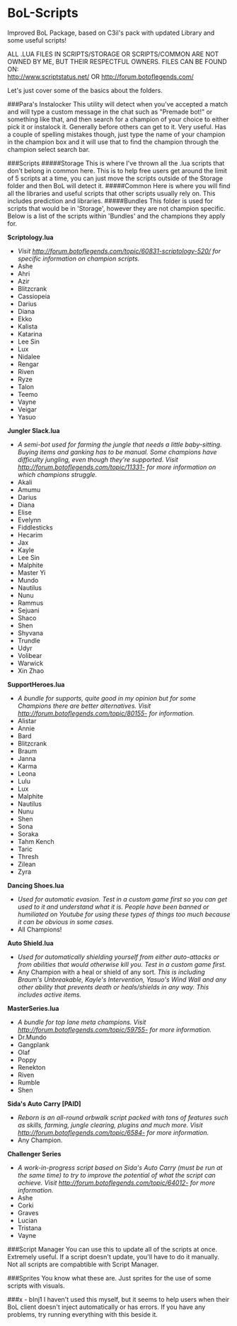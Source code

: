 # BoL-Scripts
Improved BoL Package, based on C3il's pack with updated Library and some useful scripts!

ALL .LUA FILES IN SCRIPTS/STORAGE OR SCRIPTS/COMMON ARE NOT OWNED BY ME, BUT THEIR RESPECTFUL OWNERS.
FILES CAN BE FOUND ON:  
http://www.scriptstatus.net/ OR http://forum.botoflegends.com/

Let's just cover some of the basics about the folders.

###Para's Instalocker
This utility will detect when you've accepted a match and will type a custom message in the chat such as "Premade bot!" or something like that, and then search for a champion of your choice to either pick it or instalock it. Generally before others can get to it. Very useful. Has a couple of spelling mistakes though, just type the name of your champion in the champion box and it will use that to find the champion through the champion select search bar.

###Scripts
#####Storage
This is where I've thrown all the .lua scripts that don't belong in common here. This is to help free users get around the limit of 5 scripts at a time, you can just move the scripts outside of the Storage folder and then BoL will detect it.
#####Common
Here is where you will find all the libraries and useful scripts that other scripts usually rely on. This includes prediction and libraries.
#####Bundles
This folder is used for scripts that would be in 'Storage', however they are not champion specific.
Below is a list of the scripts within 'Bundles' and the champions they apply for.

**Scriptology.lua** 
- *Visit http://forum.botoflegends.com/topic/60831-scriptology-520/ for specific information on champion scripts.*
- Ashe 
- Ahri
- Azir
- Blitzcrank
- Cassiopeia
- Darius
- Diana
- Ekko
- Kalista
- Katarina
- Lee Sin
- Lux
- Nidalee
- Rengar
- Riven
- Ryze
- Talon
- Teemo
- Vayne
- Veigar
- Yasuo

**Jungler Slack.lua** 
- *A semi-bot used for farming the jungle that needs a little baby-sitting. Buying items and ganking has to be manual. Some champions have difficulty jungling, even though they're supported. Visit http://forum.botoflegends.com/topic/11331- for more information on which champions struggle.*
- Akali 
- Amumu
- Darius
- Diana
- Elise
- Evelynn
- Fiddlesticks
- Hecarim
- Jax
- Kayle
- Lee Sin
- Malphite
- Master Yi
- Mundo
- Nautilus
- Nunu
- Rammus
- Sejuani
- Shaco
- Shen
- Shyvana
- Trundle
- Udyr
- Volibear
- Warwick
- Xin Zhao

**SupportHeroes.lua**
- *A bundle for supports, quite good in my opinion but for some Champions there are better alternatives. Visit http://forum.botoflegends.com/topic/80155- for information.*
- Alistar
- Annie
- Bard
- Blitzcrank
- Braum
- Janna
- Karma
- Leona
- Lulu
- Lux
- Malphite
- Nautilus
- Nunu
- Shen
- Sona
- Soraka
- Tahm Kench
- Taric
- Thresh
- Zilean
- Zyra

**Dancing Shoes.lua**
- *Used for automatic evasion. Test in a custom game first so you can get used to it and understand what it is. People have been banned or humiliated on Youtube for using these types of things too much because it can be obvious in some cases.*
- All Champions!

**Auto Shield.lua**
- *Used for automatically shielding yourself from either auto-attacks or from abilities that would otherwise kill you. Test in a custom game first.*
- Any Champion with a heal or shield of any sort. *This is including Braum's Unbreakable, Kayle's Intervention, Yasuo's Wind Wall and any other ability that prevents death or heals/shields in any way. This includes active items.*

**MasterSeries.lua**
- *A bundle for top lane meta champions. Visit http://forum.botoflegends.com/topic/59755- for more information.*
- Dr.Mundo
- Gangplank
- Olaf
- Poppy
- Renekton
- Riven
- Rumble
- Shen

**Sida's Auto Carry [PAID]**
- *Reborn is an all-round orbwalk script packed with tons of features such as skills, farming, jungle clearing, plugins and much more. Visit http://forum.botoflegends.com/topic/6584- for more information.*
- Any Champion.

**Challenger Series**
- *A work-in-progress script based on Sida's Auto Carry (must be run at the same time) to try to improve the potential of what the script can achieve. Visit http://forum.botoflegends.com/topic/64012- for more information.*
- Ashe
- Corki
- Graves
- Lucian
- Tristana
- Vayne

###Script Manager
You can use this to update all of the scripts at once. Extremely useful.
If a script doesn't update, you'll have to do it manually. Not all scripts are compabtible with Script Manager.

###Sprites
You know what these are.
Just sprites for the use of some scripts with visuals.

###x - bInj1
I haven't used this myself, but it seems to help users when their BoL client doesn't inject automatically or has errors.
If you have any problems, try running everything with this beside it.

